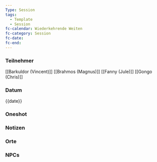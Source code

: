 ```yaml
---
Type: Session
tags:
  - Template
  - Session
fc-calendar: Wiederkehrende Weiten
fc-category: Session
fc-date:
fc-end:
---
```

### Teilnehmer
[[Barkuldor (Vincent)]]
[[Brahmos (Magnus)]]
[[Fanny (Jule)]]
[[Gongo (Chris)]]
### Datum
{{date}}
### Oneshot
### Notizen
### Orte
### NPCs